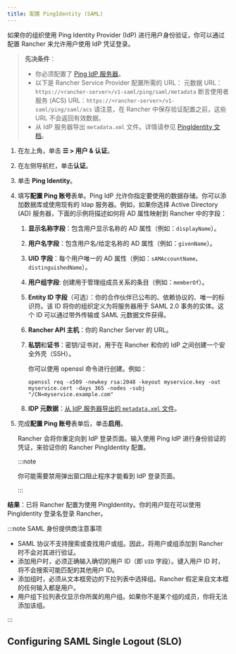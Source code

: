 ```yaml
---
title: 配置 PingIdentity (SAML)
---
```


如果你的组织使用 Ping Identity Provider (IdP) 进行用户身份验证，你可以通过配置 Rancher 来允许用户使用 IdP 凭证登录。

> **先决条件**：
>
> - 你必须配置了 [Ping IdP 服务器](https://www.pingidentity.com/)。
> - 以下是 Rancher Service Provider 配置所需的 URL：
>    元数据 URL：`https://<rancher-server>/v1-saml/ping/saml/metadata`
>    断言使用者服务 (ACS) URL：`https://<rancher-server>/v1-saml/ping/saml/acs`
>    请注意，在 Rancher 中保存验证配置之前，这些 URL 不会返回有效数据。
> - 从 IdP 服务器导出 `metadata.xml` 文件。详情请参见 [PingIdentity 文档](https://documentation.pingidentity.com/pingfederate/pf83/index.shtml#concept_exportingMetadata.html)。

1. 在左上角，单击 **☰ > 用户 & 认证**。
1. 在左侧导航栏，单击**认证**。
1. 单击 **Ping Identity**。
1. 填写**配置 Ping 账号**表单。Ping IdP 允许你指定要使用的数据存储。你可以添加数据库或使用现有的 ldap 服务器。例如，如果你选择 Active Directory (AD) 服务器，下面的示例将描述如何将 AD 属性映射到 Rancher 中的字段：

   1. **显示名称字段**：包含用户显示名称的 AD 属性（例如：`displayName`）。

   1. **用户名字段**：包含用户名/给定名称的 AD 属性（例如：`givenName`）。

   1. **UID 字段**：每个用户唯一的 AD 属性（例如：`sAMAccountName`、`distinguishedName`）。

   1. **用户组字段**: 创建用于管理组成员关系的条目（例如：`memberOf`）。

   1. **Entity ID 字段**（可选）：你的合作伙伴已公布的、依赖协议的、唯一的标识符。该 ID 将你的组织定义为将服务器用于 SAML 2.0 事务的实体。这个 ID 可以通过带外传输或 SAML 元数据文件获得。

   1. **Rancher API 主机**：你的 Rancher Server 的 URL。

   1. **私钥**和**证书**：密钥/证书对，用于在 Rancher 和你的 IdP 之间创建一个安全外壳（SSH）。

      你可以使用 openssl 命令进行创建。例如：

      ```
      openssl req -x509 -newkey rsa:2048 -keyout myservice.key -out myservice.cert -days 365 -nodes -subj "/CN=myservice.example.com"
      ```
   1. **IDP 元数据**：[从 IdP 服务器导出的 `metadata.xml` 文件](https://documentation.pingidentity.com/pingfederate/pf83/index.shtml#concept_exportingMetadata.html)。


1. 完成**配置 Ping 账号**表单后，单击**启用**。

   Rancher 会将你重定向到 IdP 登录页面。输入使用 Ping IdP 进行身份验证的凭证，来验证你的 Rancher PingIdentity 配置。

   :::note

   你可能需要禁用弹出窗口阻止程序才能看到 IdP 登录页面。

   :::

**结果**：已将 Rancher 配置为使用 PingIdentity。你的用户现在可以使用 PingIdentity 登录名登录 Rancher。

:::note SAML 身份提供商注意事项

- SAML 协议不支持搜索或查找用户或组。因此，将用户或组添加到 Rancher 时不会对其进行验证。
- 添加用户时，必须正确输入确切的用户 ID（即 `UID` 字段）。键入用户 ID 时，将不会搜索可能匹配的其他用户 ID。
- 添加组时，必须从文本框旁边的下拉列表中选择组。Rancher 假定来自文本框的任何输入都是用户。
- 用户组下拉列表仅显示你所属的用户组。如果你不是某个组的成员，你将无法添加该组。

:::

## Configuring SAML Single Logout (SLO)

<ConfigureSLO />
